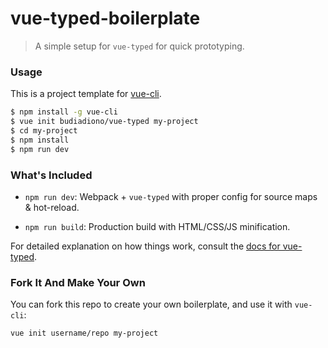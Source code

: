 # vue-typed-boilerplate

> A simple setup for `vue-typed` for quick prototyping.

### Usage

This is a project template for [vue-cli](https://github.com/vuejs/vue-cli).

``` bash
$ npm install -g vue-cli
$ vue init budiadiono/vue-typed my-project
$ cd my-project
$ npm install
$ npm run dev
```

### What's Included

- `npm run dev`: Webpack + `vue-typed` with proper config for source maps & hot-reload.

- `npm run build`: Production build with HTML/CSS/JS minification.

For detailed explanation on how things work, consult the [docs for vue-typed](https://github.com/budiadiono/vue-typed).

### Fork It And Make Your Own

You can fork this repo to create your own boilerplate, and use it with `vue-cli`:

``` bash
vue init username/repo my-project
```
